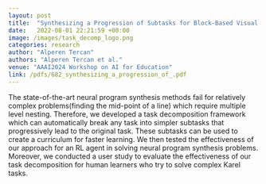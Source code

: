 ```yaml
---
layout: post
title:  "Synthesizing a Progression of Subtasks for Block-Based Visual Programming Tasks"
date:   2022-08-01 22:21:59 +00:00
image: /images/task_decomp_logo.png
categories: research
author: "Alperen Tercan"
authors: "Alperen Tercan et al."
venue: "AAAI2024 Workshop on AI for Education"
link: /pdfs/682_synthesizing_a_progression_of_.pdf
---
```


The state-of-the-art neural program synthesis methods fail for relatively complex problems(finding the mid-point of a line) which require multiple level nesting. Therefore, we developed a task decomposition framework which can automatically break any task into simpler subtasks that progressively lead to the original task. These subtasks can be used to create a curriculum for faster learning.
We then tested the effectiveness of our approach for an RL agent in solving neural program synthesis problems. Moreover, we conducted a user study to evaluate the effectiveness of our task decomposition for human learners who try to solve complex Karel tasks.

